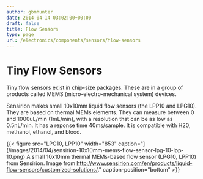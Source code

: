 ```yaml
---
author: gbmhunter
date: 2014-04-14 03:02:00+00:00
draft: false
title: Flow Sensors
type: page
url: /electronics/components/sensors/flow-sensors
---
```


# Tiny Flow Sensors

Tiny flow sensors exist in chip-size packages. These are in a group of products called MEMS (micro-electro-mechanical system) devices.

Sensirion makes small 10x10mm liquid flow sensors (the LPP10 and LPG10). They are based on thermal MEMs elements. They can measure between 0 and 1000uL/min (1mL/min), with a resolution that can be as low as 0.5nL/min. It has a reponse time 40ms/sample. It is compatible with H20, methanol, ethanol, and blood.

{{< figure src="LPG10, LPP10" width="853" caption="](/images/2014/04/sensirion-10x10mm-mems-flow-sensor-lpg-10-lpp-10.png) A small 10x10mm thermal MEMs-based flow sensor (LPG10, LPP10) from Sensirion. Image from http://www.sensirion.com/en/products/liquid-flow-sensors/customized-solutions/." caption-position="bottom" >}}
